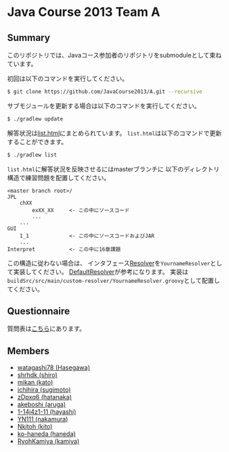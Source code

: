 # Java Course 2013 Team A

## Summary

このリポジトリでは、Javaコース参加者のリポジトリをsubmoduleとして束ねています。

初回は以下のコマンドを実行してください。

```sh
$ git clone https://github.com/JavaCourse2013/A.git --recursive
```

サブモジュールを更新する場合は以下のコマンドを実行してください。

```sh
$ ./gradlew update
```

解答状況は[list.html](http://htmlpreview.github.io/?https://github.com/JavaCourse2013/A/blob/master/list.html)にまとめられています。
`list.html`は以下のコマンドで更新することができます。

```sh
$ ./gradlew list
```

`list.html`に解答状況を反映させるにはmasterブランチに
以下のディレクトリ構造で練習問題を配置してください。

```
<master branch root>/
JPL
	chXX
		exXX_XX		<- この中にソースコード
		...
	...
GUI
	1_1				<- この中にソースコードおよびJAR
	...
Interpret			<- この中に16章課題
```

この構造に従わない場合は、
インタフェース[Resolver](buildSrc/src/main/groovy/Resolver.groovy)を`YournameResolver`として実装してください。
[DefaultResolver](buildSrc/src/main/groovy/DefaultResolver.groovy)が参考になります。
実装は`buildSrc/src/main/custom-resolver/YournameResolver.groovy`として配置してください。

## Questionnaire

質問表は[こちら](https://docs.google.com/spreadsheet/ccc?key=0Av7ifCZEYfJtdFpCdC1KZVdOTEJpdmtWVURGbjEzYnc)にあります。

## Members
 * [watagashi78 (Hasegawa)](https://github.com/watagashi78)
 * [shrhdk (shiro)](https://github.com/shrhdk)
 * [mikan (kato)](https://github.com/mikan)
 * [ichihira (sugimoto)](https://github.com/ichihira)
 * [zDpxq6 (hatanaka)](https://github.com/zDpxq6)
 * [akeboshi (aruga)](https://github.com/akeboshi)
 * [1-14j4z1-11 (hayashi)](https://github.com/1-14j4z1-11)
 * [YN111 (nakamura)](https://github.com/YN111)
 * [Nkitoh (kito)](https://github.com/Nkitoh)
 * [ko-haneda (haneda)](https://github.com/ko-haneda)
 * [RyohKamiya (kamiya)](https://github.com/RyohKamiya)
